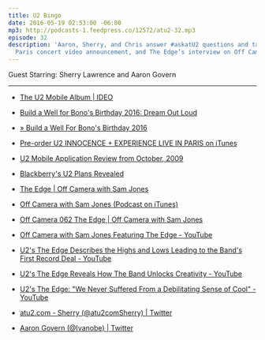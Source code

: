 ```yaml
---
title: U2 Bingo
date: 2016-05-19 02:53:00 -06:00
mp3: http://podcasts-1.feedpress.co/12572/atu2-32.mp3
episode: 32
description: 'Aaron, Sherry, and Chris answer #askatU2 questions and talk about the
  Paris concert video announcement, and The Edge’s interview on Off Camera.'
---
```


Guest Starring: Sherry Lawrence and Aaron Govern

***

* [The U2 Mobile Album | IDEO][1]

* [Build a Well for Bono's Birthday 2016: Dream Out Loud][2]

* [» Build a Well For Bono's Birthday 2016][3]

* [Pre-order U2 INNOCENCE + EXPERIENCE LIVE IN PARIS on iTunes][4]

* [U2 Mobile Application Review from October, 2009][5]

* [Blackberry's U2 Plans Revealed][6]

* [The Edge | Off Camera with Sam Jones][7]

* [Off Camera with Sam Jones (Podcast on iTunes)][8]

* [Off Camera 062 The Edge | Off Camera with Sam Jones][9]

* [Off Camera with Sam Jones Featuring The Edge - YouTube][10]

* [U2's The Edge Describes the Highs and Lows Leading to the Band's First Record Deal - YouTube][11]

* [U2's The Edge Reveals How The Band Unlocks Creativity - YouTube][12]

* [U2's The Edge: "We Never Suffered From a Debilitating Sense of Cool" - YouTube][13]

* [atu2.com - Sherry (@atu2comSherry) | Twitter][14]

* [Aaron Govern (@Ivanobe) | Twitter][15]

[1]: https://www.ideo.com/work/the-u2-mobile-album
[2]: http://www.atu2.com/news/build-a-well-for-bonos-birthday-2016-dream-out-loud.html
[3]: http://africanwellfund.org/bono-well-2016/
[4]: https://geo.itunes.apple.com/ca/movie/u2-innocence-+-experience/id1108040496?at=10l4Ki&amp;mt=6
[5]: http://www.atu2.com/news/u2-mobile-application-review.html
[6]: http://www.atu2.com/news/blackberrys-u2-plans-revealed.html
[7]: http://offcamera.com/issues/the-edge/listen/#.Vz4uf2PsNBw
[8]: https://geo.itunes.apple.com/us/podcast/off-camera-with-sam-jones/id642483864?mt=2&amp;at=10l4Ki
[9]: http://shop.offcamera.com/products/off-camera-062-the-edge
[10]: https://www.youtube.com/watch?v=LZEq8wH_qGg
[11]: https://www.youtube.com/watch?v=CqL-r35YVKU
[12]: https://www.youtube.com/watch?v=Vcmuy_qg7lI
[13]: https://www.youtube.com/watch?v=avjn6A3qOnQ
[14]: https://twitter.com/atu2comsherry
[15]: https://twitter.com/ivanobe

  